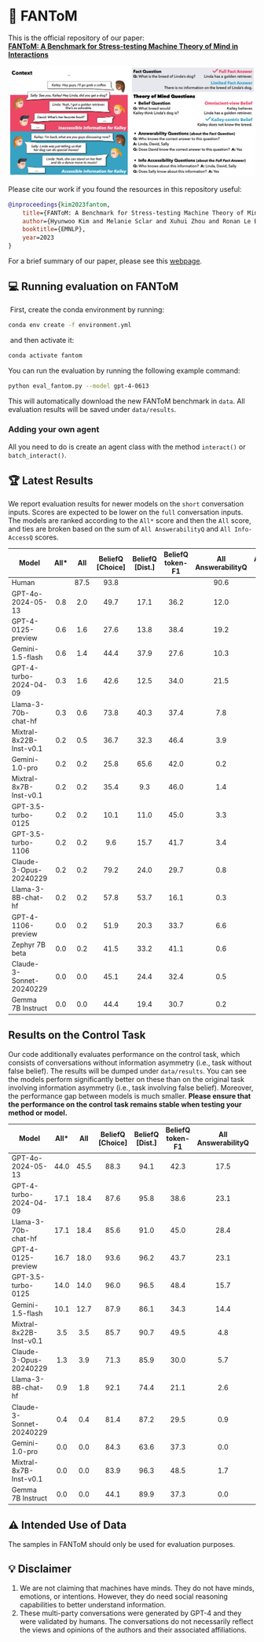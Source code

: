 # 👻 FANToM

This is the official repository of our paper:<br>
<a href="https://arxiv.org/abs/2310.15421"><b>FANToM: A Benchmark for Stress-testing Machine Theory of Mind in Interactions</b></a>

![fantom example](assets/fantom.png)

Please cite our work if you found the resources in this repository useful:

```bib
@inproceedings{kim2023fantom,
    title={FANToM: A Benchmark for Stress-testing Machine Theory of Mind in Interactions},
    author={Hyunwoo Kim and Melanie Sclar and Xuhui Zhou and Ronan Le Bras and Gunhee Kim and Yejin Choi and Maarten Sap},
    booktitle={EMNLP},
    year=2023
}
```
For a brief summary of our paper, please see this [webpage](https://hyunw.kim/fantom).

## 💻 Running evaluation on FANToM
​
First, create the conda environment by running:
```bash
conda env create -f environment.yml
```
​
and then activate it:
```bash
conda activate fantom
```

You can run the evaluation by running the following example command:
```bash
python eval_fantom.py --model gpt-4-0613
```
This will automatically download the new FANToM benchmark in `data`.
All evaluation results will be saved under `data/results`.

### Adding your own agent

All you need to do is create an agent class with the method `interact()` or `batch_interact()`.

## 🏆 Latest Results

We report evaluation results for newer models on the `short` conversation inputs. Scores are expected to be lower on the `full` conversation inputs.
The models are ranked according to the `All*` score and then the `All` score, and ties are broken based on the sum of `All AnswerabilityQ` and `All Info-AccessQ` scores.

| Model                   | All* |  All | BeliefQ [Choice] | BeliefQ [Dist.] | BeliefQ token-F1 | All AnswerabilityQ | AnswerabilityQ [List] | AnswerabilityQ [Y/N] | All Info-AccessQ | Info-AccessQ [List] | Info-AccessQ [Y/N] | FactQ token-F1 |
|-------------------------|:----:|:----:|:----------------:|:---------------:|:----------------:|:------------------:|:---------------------:|:--------------------:|:----------------:|:-------------------:|:------------------:|:--------------:|
| Human                   |      | 87.5 |       93.8       |                 |                  |        90.6        |          90.6         |                      |       90.6       |        90.6         |                    |                |
| GPT-4o-2024-05-13       |  0.8 |  2.0 |       49.7       |       17.1      |       36.2       |        12.0        |          41.7         |         65.5         |       17.0       |        21.7         |        86.9        |      46.9      |
| GPT-4-0125-preview      |  0.6 |  1.6 |       27.6       |       13.8      |       38.4       |        19.2        |          46.0         |         69.6         |        8.4       |        17.2         |        77.1        |      49.4      |
| Gemini-1.5-flash        |  0.6 |  1.4 |       44.4       |       37.9      |       27.6       |        10.3        |          39.0         |         59.7         |        8.6       |        14.2         |        75.2        |      44.9      |
| GPT-4-turbo-2024-04-09  |  0.3 |  1.6 |       42.6       |       12.5      |       34.0       |        21.5        |          46.6         |         70.5         |        6.4       |        13.4         |        75.7        |      45.8      |
| Llama-3-70b-chat-hf     |  0.3 |  0.6 |       73.8       |       40.3      |       37.4       |         7.8        |          21.4         |         67.4         |        1.7       |         2.7         |        82.6        |      54.9      |
| Mixtral-8x22B-Inst-v0.1 |  0.2 |  0.5 |       36.7       |       32.3      |       46.4       |         3.9        |          24.0         |         54.5         |       12.9       |        20.9         |        80.3        |      58.9      |
| Gemini-1.0-pro          |  0.2 |  0.2 |       25.8       |       65.6      |       42.0       |         0.2        |          18.1         |         16.8         |       16.5       |        32.9         |        77.7        |      47.6      |
| Mixtral-8x7B-Inst-v0.1  |  0.2 |  0.2 |       35.4       |        9.3      |       46.0       |         1.4        |          28.5         |         40.4         |        3.7       |        17.9         |        52.4        |      54.1      |
| GPT-3.5-turbo-0125      |  0.2 |  0.2 |       10.1       |       11.0      |       45.0       |         3.3        |          41.2         |         56.8         |        1.1       |        32.3         |        61.7        |      55.4      |
| GPT-3.5-turbo-1106      |  0.2 |  0.2 |        9.6       |       15.7      |       41.7       |         3.4        |          44.6         |         62.4         |        0.3       |        26.2         |        59.8        |      54.3      |
| Claude-3-Opus-20240229  |  0.2 |  0.2 |       79.2       |       24.0      |       29.7       |         0.8        |           6.1         |         52.4         |        0.6       |         0.8         |        82.6        |      34.4      |
| Llama-3-8B-chat-hf      |  0.2 |  0.2 |       57.8       |       53.7      |       16.1       |         0.3        |           7.8         |         41.3         |        0.8       |         5.9         |        65.8        |      21.5      |
| GPT-4-1106-preview      |  0.0 |  0.2 |       51.9       |       20.3      |       33.7       |         6.6        |          28.5         |         50.6         |        4.7       |         8.7         |        77.8        |      46.2      |
| Zephyr 7B beta          |  0.0 |  0.2 |       41.5       |       33.2      |       41.1       |         0.6        |          13.6         |         56.0         |        0.9       |         6.1         |        56.0        |      37.1      |
| Claude-3-Sonnet-20240229|  0.0 |  0.0 |       45.1       |       24.4      |       32.4       |         0.5        |          17.2         |         24.7         |        1.2       |         3.0         |        70.2        |      34.9      |
| Gemma 7B Instruct       |  0.0 |  0.0 |       44.4       |       19.4      |       30.7       |         0.2        |           3.9         |         51.5         |        0.8       |        15.9         |        56.1        |      26.3      |

## Results on the Control Task

Our code additionally evaluates performance on the control task, which consists of conversations without information asymmetry (i.e., task without false belief). The results will be dumped under `data/results`. You can see the models perform significantly better on these than on the original task involving information asymmetry (i.e., task involving false belief). Moreover, the performance gap between models is much smaller. **Please ensure that the performance on the control task remains stable when testing your method or model.**

| Model                   |  All*  |  All   | BeliefQ [Choice] | BeliefQ [Dist.] | BeliefQ token-F1 | All AnswerabilityQ | AnswerabilityQ [List] | AnswerabilityQ [Y/N] | All Info-AccessQ | Info-AccessQ [List] | Info-AccessQ [Y/N] | FactQ token-F1 |
|-------------------------|:------:|:------:|:----------------:|:---------------:|:----------------:|:------------------:|:---------------------:|:--------------------:|:----------------:|:-------------------:|:------------------:|:--------------:|
| GPT-4o-2024-05-13       |  44.0  |  45.5  |       88.3       |       94.1      |       42.3       |        17.5        |          76.0         |         63.9         |       59.4       |        90.8         |        91.6        |      46.9      |
| GPT-4-turbo-2024-04-09  |  17.1  |  18.4  |       87.6       |       95.8      |       38.6       |        23.1        |          62.4         |         69.3         |       76.9       |        86.9         |        97.1        |      45.8      |
| Llama-3-70b-chat-hf     |  17.1  |  18.4  |       85.6       |       91.0      |       45.0       |        28.4        |          82.5         |         72.6         |       56.3       |        94.8         |        90.9        |      54.9      |
| GPT-4-0125-preview      |  16.7  |  18.0  |       93.6       |       96.2      |       43.7       |        23.1        |          68.1         |         71.8         |       76.9       |        82.1         |        98.0        |      49.4      |
| GPT-3.5-turbo-0125      |  14.0  |  14.0  |       96.0       |       96.5      |       48.4       |        15.7        |          34.5         |         74.3         |       67.7       |        69.0         |        99.4        |      55.4      |
| Gemini-1.5-flash        |  10.1  |  12.7  |       87.9       |       86.1      |       34.3       |        14.4        |          62.9         |         63.1         |       79.9       |        91.7         |        96.4        |      44.9      |
| Mixtral-8x22B-Inst-v0.1 |   3.5  |   3.5  |       85.7       |       90.7      |       49.5       |         4.8        |          50.2         |         43.3         |       67.7       |        84.7         |        94.7        |      58.9      |
| Claude-3-Opus-20240229  |   1.3  |   3.9  |       71.3       |       85.9      |       30.0       |         5.7        |          85.6         |         40.9         |       73.4       |        96.9         |        95.8        |      34.4      |
| Llama-3-8B-chat-hf      |   0.9  |   1.8  |       92.1       |       74.4      |       21.1       |         2.6        |          74.7         |         33.9         |       36.2       |        82.1         |        81.5        |      21.5      |
| Claude-3-Sonnet-20240229|   0.4  |   0.4  |       81.4       |       87.2      |       29.5       |         0.9        |          82.5         |         20.5         |       23.1       |        96.5         |        66.8        |      34.9      |
| Gemini-1.0-pro          |   0.0  |   0.0  |       84.3       |       63.6      |       37.3       |         0.0        |          19.2         |          3.0         |       48.9       |        70.3         |        89.0        |      47.6      |
| Mixtral-8x7B-Inst-v0.1  |   0.0  |   0.0  |       83.9       |       96.3      |       48.5       |         1.7        |          41.5         |         32.7         |        9.6       |        84.7         |        54.3        |      54.1      |
| Gemma 7B Instruct       |   0.0  |   0.0  |       44.1       |       89.9      |       37.3       |         0.0        |           0.4         |         67.5         |        1.7       |         8.7         |        73.6        |      26.3      |

## ⚠️ Intended Use of Data

The samples in FANToM should only be used for evaluation purposes. 

## 💡 Disclaimer

1. We are not claiming that machines have minds. They do not have minds, emotions, or intentions. However, they do need social reasoning capabilities to better understand information.
2. These multi-party conversations were generated by GPT-4 and they were validated by humans. The conversations do not necessarily reflect the views and opinions of the authors and their associated affiliations.
